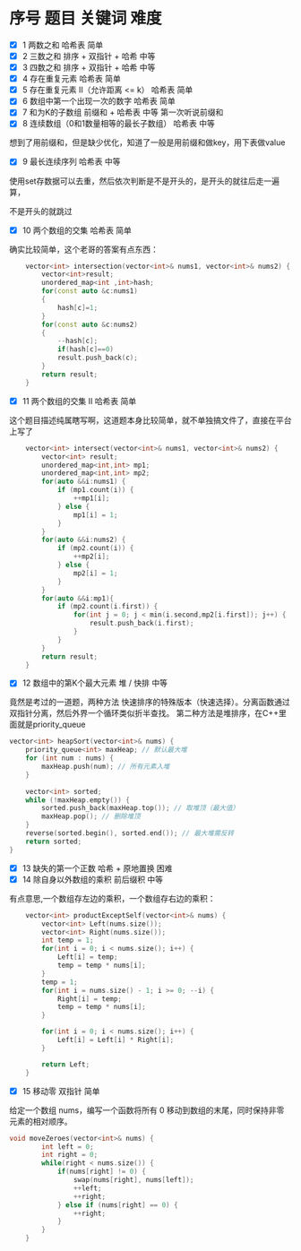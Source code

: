 # 序号	题目	关键词	难度

- [x]  1	两数之和	哈希表	简单
- [x]  2	三数之和	排序 + 双指针 + 哈希	中等
- [x]  3	四数之和	排序 + 双指针 + 哈希	中等
- [x]  4	存在重复元素	哈希表	简单
- [x]  5	存在重复元素 II（允许距离 <= k）	哈希表	简单
- [x]  6	数组中第一个出现一次的数字	哈希表	简单
- [x]  7	和为K的子数组	前缀和 + 哈希表	中等
    第一次听说前缀和
- [x]  8	连续数组（0和1数量相等的最长子数组）	哈希表	中等

想到了用前缀和，但是缺少优化，知道了一般是用前缀和做key，用下表做value
- [x]  9	最长连续序列	哈希表	中等

使用set存数据可以去重，然后依次判断是不是开头的，是开头的就往后走一遍算，

不是开头的就跳过
- [x]  10	两个数组的交集	哈希表	简单

确实比较简单，这个老哥的答案有点东西：
```cpp
    vector<int> intersection(vector<int>& nums1, vector<int>& nums2) {
        vector<int>result;
        unordered_map<int ,int>hash;
        for(const auto &c:nums1)
        {
            hash[c]=1;
        }
        for(const auto &c:nums2)
        {
            --hash[c];
            if(hash[c]==0)
            result.push_back(c);
        }
        return result;
    }
```
- [x]  11	两个数组的交集 II	哈希表	简单

这个题目描述纯属瞎写啊，这道题本身比较简单，就不单独搞文件了，直接在平台上写了
```cpp
    vector<int> intersect(vector<int>& nums1, vector<int>& nums2) {
        vector<int> result;
        unordered_map<int,int> mp1;
        unordered_map<int,int> mp2;
        for(auto &&i:nums1) {
            if (mp1.count(i)) {
                ++mp1[i];
            } else {
                mp1[i] = 1;
            }
        }
        for(auto &&i:nums2) {
            if (mp2.count(i)) {
                ++mp2[i];
            } else {
                mp2[i] = 1;
            }
        }
        for(auto &&i:mp1){
            if (mp2.count(i.first)) {
                for(int j = 0; j < min(i.second,mp2[i.first]); j++) {
                    result.push_back(i.first);
                }
            }
        }
        return result;
    }
```
- [x]  12	数组中的第K个最大元素	堆 / 快排	中等

竟然是考过的一道题，两种方法
快速排序的特殊版本（快速选择）。分离函数通过双指针分离，然后外界一个循环类似折半查找。
第二种方法是堆排序，在C++里面就是priority_queue
```cpp
vector<int> heapSort(vector<int>& nums) {
    priority_queue<int> maxHeap; // 默认最大堆
    for (int num : nums) {
        maxHeap.push(num); // 所有元素入堆
    }
    
    vector<int> sorted;
    while (!maxHeap.empty()) {
        sorted.push_back(maxHeap.top()); // 取堆顶（最大值）
        maxHeap.pop(); // 删除堆顶
    }
    reverse(sorted.begin(), sorted.end()); // 最大堆需反转
    return sorted;
}
```
- [x]  13	缺失的第一个正数	哈希 + 原地置换	困难
- [x]  14	除自身以外数组的乘积	前后缀积	中等

有点意思,一个数组存左边的乘积，一个数组存右边的乘积：
```cpp
    vector<int> productExceptSelf(vector<int>& nums) {
        vector<int> Left(nums.size());
        vector<int> Right(nums.size());
        int temp = 1;
        for(int i = 0; i < nums.size(); i++) {
            Left[i] = temp;
            temp = temp * nums[i];
        }
        temp = 1;
        for(int i = nums.size() - 1; i >= 0; --i) {
            Right[i] = temp;
            temp = temp * nums[i];
        }

        for(int i = 0; i < nums.size(); i++) {
            Left[i] = Left[i] * Right[i];
        }

        return Left;
    }
```
- [x]  15	移动零	双指针	简单

给定一个数组 nums，编写一个函数将所有 0 移动到数组的末尾，同时保持非零元素的相对顺序。
```cpp
void moveZeroes(vector<int>& nums) {
        int left = 0;
        int right = 0;
        while(right < nums.size()) {
            if(nums[right] != 0) {
                swap(nums[right], nums[left]);
                ++left;
                ++right;
            } else if (nums[right] == 0) {
                ++right;
            }
        }
    }
```
